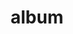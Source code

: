 ---
layout: album
resource: facebook
title: "album"
description: "masonry"
active: gallery
header-img: "img/gallery-bg.jpg"
album-title: "my 9th album"
images:
  - image_path: NguyenNhu(nana)/Album 5 - V/01_0.jpg
  - image_path: NguyenNhu(nana)/Album 5 - V/01_1.jpg
  - image_path: NguyenNhu(nana)/Album 5 - V/01_2.jpg
  - image_path: NguyenNhu(nana)/Album 5 - V/01_3.jpg
  - image_path: NguyenNhu(nana)/Album 5 - V/01_4.jpg
  - image_path: NguyenNhu(nana)/Album 5 - V/01_5.jpg
  - image_path: NguyenNhu(nana)/Album 5 - V/01_6.jpg
  - image_path: NguyenNhu(nana)/Album 5 - V/02_0.jpg
  - image_path: NguyenNhu(nana)/Album 5 - V/02_1.jpg
  - image_path: NguyenNhu(nana)/Album 5 - V/02_2.jpg
  - image_path: NguyenNhu(nana)/Album 5 - V/02_3.jpg
  - image_path: NguyenNhu(nana)/Album 5 - V/02_4.jpg
  - image_path: NguyenNhu(nana)/Album 5 - V/02_5.jpg
  - image_path: NguyenNhu(nana)/Album 5 - V/03_0.jpg
  - image_path: NguyenNhu(nana)/Album 5 - V/03_1.jpg
  - image_path: NguyenNhu(nana)/Album 5 - V/03_2.jpg
  - image_path: NguyenNhu(nana)/Album 5 - V/03_3.jpg
  - image_path: NguyenNhu(nana)/Album 5 - V/04_0.jpg
  - image_path: NguyenNhu(nana)/Album 5 - V/04_1.jpg
  - image_path: NguyenNhu(nana)/Album 5 - V/04_2.jpg
  - image_path: NguyenNhu(nana)/Album 5 - V/04_3.jpg
  - image_path: NguyenNhu(nana)/Album 5 - V/05_0.jpg
  - image_path: NguyenNhu(nana)/Album 5 - V/05_1.jpg
  - image_path: NguyenNhu(nana)/Album 5 - V/05_2.jpg
  - image_path: NguyenNhu(nana)/Album 5 - V/05_3.jpg
  - image_path: NguyenNhu(nana)/Album 5 - V/05_4.jpg
  - image_path: NguyenNhu(nana)/Album 5 - V/05_5.jpg
  - image_path: NguyenNhu(nana)/Album 5 - V/05_6.jpg
  - image_path: NguyenNhu(nana)/Album 5 - V/05_7.jpg
  - image_path: NguyenNhu(nana)/Album 5 - V/1049279182940257_393213690_1049279179606924_397574380569212658_n.jpg
  - image_path: NguyenNhu(nana)/Album 5 - V/1119071975960977_428610603_1119072285960946_7820477980497399374_n.jpg
  - image_path: NguyenNhu(nana)/Album 5 - V/1119071999294308_409164178_1119072302627611_7891751849928176340_n.jpg
  - image_path: NguyenNhu(nana)/Album 5 - V/1305507823984057_470212810_1305508653983974_3182310135823489140_n.jpg
---